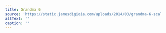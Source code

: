 ```yaml
---
title: Grandma 6
source: 'https://static.jamesdigioia.com/uploads/2014/03/grandma-6-scaled.jpg'
altText: ''
caption: ''
---
```



